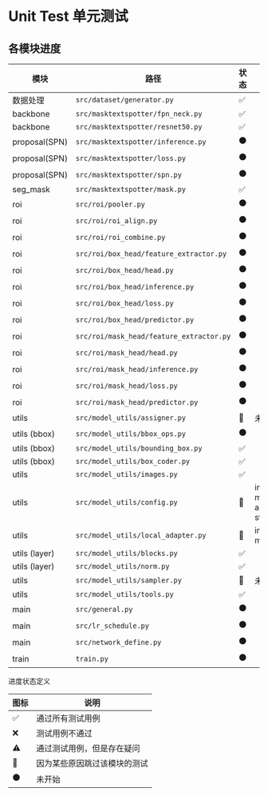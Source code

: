 # Unit Test 单元测试

## 各模块进度

| 模块          | 路径                                     | 状态               | 描述                                                         |
| ------------- | ---------------------------------------- | ------------------ | ------------------------------------------------------------ |
| 数据处理      | `src/dataset/generator.py`               | :white_check_mark: |                                                              |
| backbone      | `src/masktextspotter/fpn_neck.py`        | :white_check_mark: |                                                              |
| backbone      | `src/masktextspotter/resnet50.py`        | :white_check_mark: |                                                              |
| proposal(SPN) | `src/masktextspotter/inference.py`       | :black_circle:     |                                                              |
| proposal(SPN) | `src/masktextspotter/loss.py`            | :black_circle:     |                                                              |
| proposal(SPN) | `src/masktextspotter/spn.py`             | :black_circle:     |                                                              |
| seg_mask      | `src/masktextspotter/mask.py`            | :white_check_mark: |                                                              |
| roi           | `src/roi/pooler.py`                      | :black_circle:     |                                                              |
| roi           | `src/roi/roi_align.py`                   | :black_circle:     |                                                              |
| roi           | `src/roi/roi_combine.py`                 | :black_circle:     |                                                              |
| roi           | `src/roi/box_head/feature_extractor.py`  | :black_circle:     |                                                              |
| roi           | `src/roi/box_head/head.py`               | :black_circle:     |                                                              |
| roi           | `src/roi/box_head/inference.py`          | :black_circle:     |                                                              |
| roi           | `src/roi/box_head/loss.py`               | :black_circle:     |                                                              |
| roi           | `src/roi/box_head/predictor.py`          | :black_circle:     |                                                              |
| roi           | `src/roi/mask_head/feature_extractor.py` | :black_circle:     |                                                              |
| roi           | `src/roi/mask_head/head.py`              | :black_circle:     |                                                              |
| roi           | `src/roi/mask_head/inference.py`         | :black_circle:     |                                                              |
| roi           | `src/roi/mask_head/loss.py`              | :black_circle:     |                                                              |
| roi           | `src/roi/mask_head/predictor.py`         | :black_circle:     |                                                              |
| utils         | `src/model_utils/assigner.py`            | :no_entry_sign:    | 未使用                                                       |
| utils (bbox)  | `src/model_utils/bbox_ops.py`            | :black_circle:     |                                                              |
| utils (bbox)  | `src/model_utils/bounding_box.py`        | :white_check_mark: |                                                              |
| utils (bbox)  | `src/model_utils/box_coder.py`           | :white_check_mark: |                                                              |
| utils         | `src/model_utils/images.py`              | :white_check_mark: |                                                              |
| utils         | `src/model_utils/config.py`              | :no_entry_sign:    | implemented from maskrcnn(mindspore)<br>and run in good status |
| utils         | `src/model_utils/local_adapter.py`       | :no_entry_sign:    | implemented from maskrcnn(mindspore)                         |
| utils (layer) | `src/model_utils/blocks.py`              | :white_check_mark: |                                                              |
| utils (layer) | `src/model_utils/norm.py`                | :white_check_mark: |                                                              |
| utils         | `src/model_utils/sampler.py`             | :no_entry_sign:    | 未使用                                                       |
| utils         | `src/model_utils/tools.py`               | :white_check_mark: |                                                              |
| main          | `src/general.py`                         | :black_circle:     |                                                              |
| main          | `src/lr_schedule.py`                     | :black_circle:     |                                                              |
| main          | `src/network_define.py`                  | :black_circle:     |                                                              |
| train         | `train.py`                               | :black_circle:     |                                                              |

进度状态定义

| 图标               | 说明                         |
| ------------------ | ---------------------------- |
| :white_check_mark: | 通过所有测试用例             |
| :x:                | 测试用例不通过               |
| :warning:          | 通过测试用例，但是存在疑问   |
| :no_entry_sign:    | 因为某些原因跳过该模块的测试 |
| :black_circle:     | 未开始                       |

